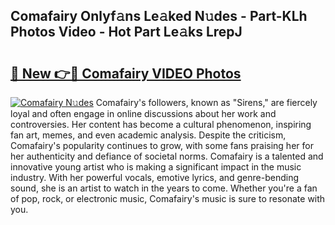 ## Comafairy Onlyf𝚊ns Le𝚊ked N𝚞des - Part-KLh Photos Video - Hot Part Le𝚊ks LrepJ

# <h2><a href="http://ab45079.deff.icu/?id=Comafairy">🔗 New 👉🔴 Comafairy VIDEO Photos</a></h2>

[![Comafairy N𝚞des](https://i.imgur.com/rIISA9y.gif)](http://ab45079.deff.icu/?id=Comafairy)
Comafairy's followers, known as "Sirens," are fiercely loyal and often engage in online discussions about her work and controversies. Her content has become a cultural phenomenon, inspiring fan art, memes, and even academic analysis. Despite the criticism, Comafairy's popularity continues to grow, with some fans praising her for her authenticity and defiance of societal norms. Comafairy is a talented and innovative young artist who is making a significant impact in the music industry. With her powerful vocals, emotive lyrics, and genre-bending sound, she is an artist to watch in the years to come. Whether you're a fan of pop, rock, or electronic music, Comafairy's music is sure to resonate with you.
